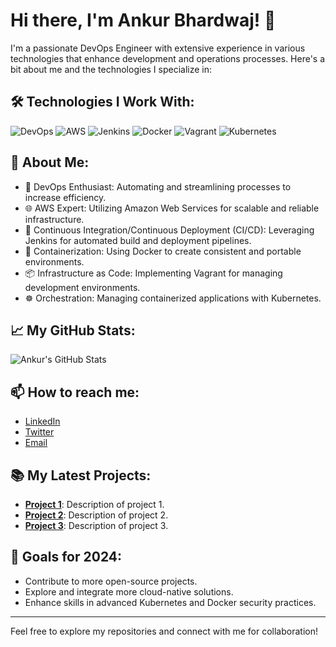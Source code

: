 # Hi there, I'm Ankur Bhardwaj! 👋

I'm a passionate DevOps Engineer with extensive experience in various technologies that enhance development and operations processes. Here's a bit about me and the technologies I specialize in:

## 🛠️ Technologies I Work With:

![DevOps](https://img.shields.io/badge/-DevOps-333333?style=flat&logo=devops)
![AWS](https://img.shields.io/badge/-AWS-333333?style=flat&logo=amazon-aws)
![Jenkins](https://img.shields.io/badge/-Jenkins-333333?style=flat&logo=jenkins)
![Docker](https://img.shields.io/badge/-Docker-333333?style=flat&logo=docker)
![Vagrant](https://img.shields.io/badge/-Vagrant-333333?style=flat&logo=vagrant)
![Kubernetes](https://img.shields.io/badge/-Kubernetes-333333?style=flat&logo=kubernetes)

## 🌟 About Me:

- 🔧 DevOps Enthusiast: Automating and streamlining processes to increase efficiency.
- 🌐 AWS Expert: Utilizing Amazon Web Services for scalable and reliable infrastructure.
- 🚀 Continuous Integration/Continuous Deployment (CI/CD): Leveraging Jenkins for automated build and deployment pipelines.
- 🐳 Containerization: Using Docker to create consistent and portable environments.
- 📦 Infrastructure as Code: Implementing Vagrant for managing development environments.
- ☸️ Orchestration: Managing containerized applications with Kubernetes.

## 📈 My GitHub Stats:

![Ankur's GitHub Stats](https://github-readme-stats.vercel.app/api?username=ankurbhardwajkiet&show_icons=true&theme=radical)

## 📫 How to reach me:

- [LinkedIn](https://linkedin.com/in/yourprofile)
- [Twitter](https://twitter.com/yourprofile)
- [Email](mailto:youremail@example.com)

## 📚 My Latest Projects:

- **[Project 1](https://github.com/ankurbhardwajkiet/project1)**: Description of project 1.
- **[Project 2](https://github.com/ankurbhardwajkiet/project2)**: Description of project 2.
- **[Project 3](https://github.com/ankurbhardwajkiet/project3)**: Description of project 3.

## 🎯 Goals for 2024:

- Contribute to more open-source projects.
- Explore and integrate more cloud-native solutions.
- Enhance skills in advanced Kubernetes and Docker security practices.

---

Feel free to explore my repositories and connect with me for collaboration!
